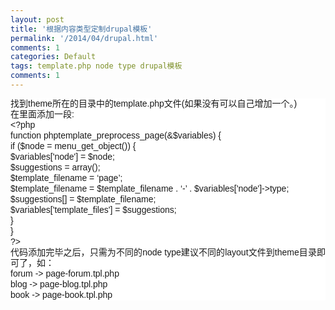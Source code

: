 ```yaml
---
layout: post
title: '根据内容类型定制drupal模板'
permalink: '/2014/04/drupal.html'
comments: 1
categories: Default
tags: template.php node type drupal模板
comments: 1
---
```

<div style="background-color: white; font-family: Arial, Verdana, sans-serif; font-size: 14px; line-height: 17px; text-align: justify;">找到theme所在的目录中的template.php文件(如果没有可以自己增加一个。)<br/>在里面添加一段:</div>

<div style="background-color: white; font-family: Arial, Verdana, sans-serif; font-size: 14px; line-height: 17px; text-align: justify;">&lt;?php<br/>function phptemplate_preprocess_page(&amp;$variables) {<br/>if ($node = menu_get_object()) {<br/>$variables['node'] = $node;<br/>$suggestions = array();<br/>$template_filename = ‘page’;<br/>$template_filename = $template_filename . ‘-’ . $variables['node']-&gt;type;<br/>$suggestions[] = $template_filename;<br/>$variables['template_files'] = $suggestions;<br/>}<br/>}<br/>?&gt;</div>

<div style="background-color: white; font-family: Arial, Verdana, sans-serif; font-size: 14px; line-height: 17px; text-align: justify;">代码添加完毕之后，只需为不同的node type建议不同的layout文件到theme目录即可了，如：<br/>forum -&gt; page-forum.tpl.php<br/>blog -&gt; page-blog.tpl.php<br/>book -&gt; page-book.tpl.php</div>